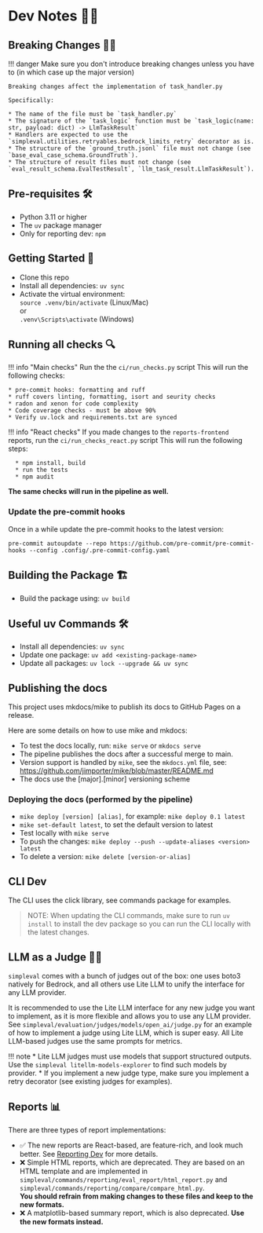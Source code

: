 # Dev Notes 👩‍💻

## Breaking Changes ⛓️‍💥

!!! danger
    Make sure you don't introduce breaking changes unless you have to (in which case up the major version)

    Breaking changes affect the implementation of task_handler.py

    Specifically:

    * The name of the file must be `task_handler.py`
    * The signature of the `task_logic` function must be `task_logic(name: str, payload: dict) -> LlmTaskResult`
    * Handlers are expected to use the `simpleval.utilities.retryables.bedrock_limits_retry` decorator as is.
    * The structure of the `ground_truth.jsonl` file must not change (see `base_eval_case_schema.GroundTruth`).
    * The structure of result files must not change (see `eval_result_schema.EvalTestResult`, `llm_task_result.LlmTaskResult`).

## Pre-requisites 🛠️
* Python 3.11 or higher
* The `uv` package manager
* Only for reporting dev: `npm`

## Getting Started 🚀
* Clone this repo
* Install all dependencies: `uv sync`
* Activate the virtual environment: <br>`source .venv/bin/activate` (Linux/Mac)
<br>or
<br>`.venv\Scripts\activate` (Windows)

## Running all checks 🔍

!!! info "Main checks"
    Run the the `ci/run_checks.py` script
    This will run the following checks:
    
    * pre-commit hooks: formatting and ruff
    * ruff covers linting, formatting, isort and seurity checks
    * radon and xenon for code complexity
    * Code coverage checks - must be above 90%
    * Verify uv.lock and requirements.txt are synced

!!! info "React checks"
      If you made changes to the `reports-frontend` reports, run the `ci/run_checks_react.py` script
      This will run the following steps:

      * npm install, build
      * run the tests
      * npm audit

**The same checks will run in the pipeline as well.**

### Update the pre-commit hooks
Once in a while update the pre-commit hooks to the latest version:

`pre-commit autoupdate --repo https://github.com/pre-commit/pre-commit-hooks --config .config/.pre-commit-config.yaml`

## Building the Package 🏗️
* Build the package using: `uv build`

## Useful uv Commands 🛠️
* Install all dependencies: `uv sync`
* Update one package: `uv add <existing-package-name>`
* Update all packages: `uv lock --upgrade && uv sync`

## Publishing the docs
This project uses mkdocs/mike to publish its docs to GitHub Pages on a release.

Here are some details on how to use mike and mkdocs:

* To test the docs locally, run: `mike serve` or `mkdocs serve`
* The pipeline publishes the docs after a successful merge to main.
* Version support is handled by `mike`, see the `mkdocs.yml` file, see: https://github.com/jimporter/mike/blob/master/README.md
* The docs use the [major].[minor] versioning scheme

### Deploying the docs (performed by the pipeline)
* `mike deploy [version] [alias]`, for example: `mike deploy 0.1 latest`
* `mike set-default latest`, to set the default version to latest
* Test locally with `mike serve`
* To push the changes: `mike deploy --push --update-aliases <version> latest`
* To delete a version: `mike delete [version-or-alias]`

## CLI Dev
The CLI uses the click library, see commands package for examples.

> NOTE: When updating the CLI commands, make sure to run `uv install` to install the dev package so you can run the CLI locally with the latest changes.

## LLM as a Judge 👩‍⚖️

`simpleval` comes with a bunch of judges out of the box: one uses boto3 natively for Bedrock, and all others use Lite LLM to unify the interface for any LLM provider.


It is recommended to use the Lite LLM interface for any new judge you want to implement, as it is more flexible and allows you to use any LLM provider.
See `simpleval/evaluation/judges/models/open_ai/judge.py` for an example of how to implement a judge using Lite LLM, which is super easy.
All Lite LLM-based judges use the same prompts for metrics.

!!! note
    * Lite LLM judges must use models that support structured outputs. Use the `simpleval litellm-models-explorer` to find such models by provider.
    * If you implement a new judge type, make sure you implement a retry decorator (see existing judges for examples).

## Reports 📊

There are three types of report implementations:


- ✅ The new reports are React-based, are feature-rich, and look much better. See [Reporting Dev](reporting-dev.md) for more details.
- ❌ Simple HTML reports, which are deprecated. They are based on an HTML template and are implemented in `simpleval/commands/reporting/eval_report/html_report.py` and `simpleval/commands/reporting/compare/compare_html.py`. 
  <br>**You should refrain from making changes to these files and keep to the new formats.**
- ❌ A matplotlib-based summary report, which is also deprecated. **Use the new formats instead.**

<br>
